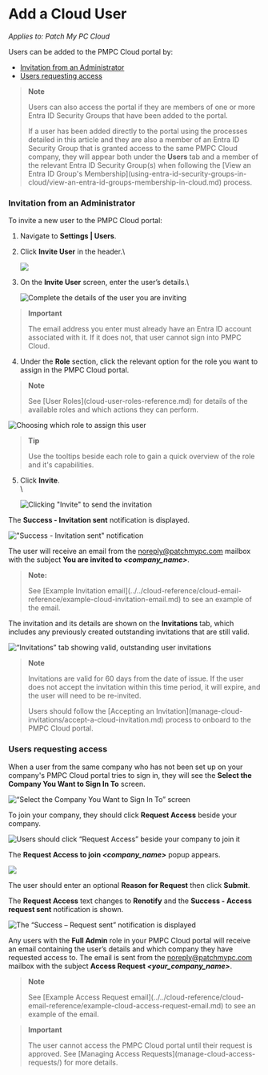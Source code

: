 # Add a Cloud User

_Applies to: Patch My PC Cloud_

Users can be added to the PMPC Cloud portal by:

* [Invitation from an Administrator](add-a-cloud-user.md#invitation-from-an-administrator)
* [Users requesting access](add-a-cloud-user.md#users-requesting-access)

> **Note**
>
> Users can also access the portal if they are members of one or more Entra ID Security Groups that have been added to the portal.
>
> If a user has been added directly to the portal using the processes detailed in this article and they are also a member of an Entra ID Security Group that is granted access to the same PMPC Cloud company, they will appear both under the **Users** tab and a member of the relevant Entra ID Security Group(s) when following the \[View an Entra ID Group's Membership]\(using-entra-id-security-groups-in-cloud/view-an-entra-id-groups-membership-in-cloud.md) process.

### Invitation from an Administrator

To invite a new user to the PMPC Cloud portal:

1. Navigate to **Settings | Users**.
2.  Click **Invite User** in the header.\\

    ![](../../../.gitbook/assets/image-\(722\).png)
3.  On the **Invite User** screen, enter the user’s details.\\

    ![Complete the details of the user you are inviting](../../../.gitbook/assets/image-\(2119\).png)

> **Important**
>
> The email address you enter must already have an Entra ID account associated with it. If it does not, that user cannot sign into PMPC Cloud.

4. Under the **Role** section, click the relevant option for the role you want to assign in the PMPC Cloud portal.

> **Note**
>
> See \[User Roles]\(cloud-user-roles-reference.md) for details of the available roles and which actions they can perform.

![Choosing which role to assign this user](../../../.gitbook/assets/image-\(2120\).png)

> **Tip**
>
> Use the tooltips beside each role to gain a quick overview of the role and it's capabilities.

5.  Click **Invite**.\
    \\

    ![Clicking "Invite" to send the invitation](../../../.gitbook/assets/image-\(2122\).png)

The **Success - Invitation sent** notification is displayed.

!["Success - Invitation sent" notification](../../../.gitbook/assets/image-\(725\).png)

The user will receive an email from the [noreply@patchmypc.com](mailto:noreply@patchmypc.com) mailbox with the subject **You are invited to&#x20;**_**\<company\_name>**_.

> **Note:**
>
> See \[Example Invitation email]\(../../cloud-reference/cloud-email-reference/example-cloud-invitation-email.md) to see an example of the email.

The invitation and its details are shown on the **Invitations** tab, which includes any previously created outstanding invitations that are still valid.

![“Invitations” tab showing valid, outstanding user invitations](../../../.gitbook/assets/image-\(728\).png)

> **Note**
>
> Invitations are valid for 60 days from the date of issue. If the user does not accept the invitation within this time period, it will expire, and the user will need to be re-invited.
>
> Users should follow the \[Accepting an Invitation]\(manage-cloud-invitations/accept-a-cloud-invitation.md) process to onboard to the PMPC Cloud portal.

### Users requesting access

When a user from the same company who has not been set up on your company's PMPC Cloud portal tries to sign in, they will see the **Select the Company You Want to Sign In To** screen.

![“Select the Company You Want to Sign In To” screen](../../../.gitbook/assets/image-\(1378\).png)

To join your company, they should click **Request Access** beside your company.

![Users should click “Request Access” beside your company to join it](../../../.gitbook/assets/image-\(1379\).png)

The **Request Access to join&#x20;**_**\<company\_name>**_ popup appears.

![](../../../.gitbook/assets/image-\(616\).png)

The user should enter an optional **Reason for Request** then click **Submit**.

The **Request Access** text changes to **Renotify** and the **Success - Access request sent** notification is shown.

![The “Success – Request sent” notification is displayed](../../../.gitbook/assets/image-\(617\).png)

Any users with the **Full Admin** role in your PMPC Cloud portal will receive an email containing the user’s details and which company they have requested access to. The email is sent from the [noreply@patchmypc.com](mailto:noreply@patchmypc.com) mailbox with the subject **Access Request&#x20;**_**\<your\_company\_name>**_.

> **Note**
>
> See \[Example Access Request email]\(../../cloud-reference/cloud-email-reference/example-cloud-access-request-email.md) to see an example of the email.

> **Important**
>
> The user cannot access the PMPC Cloud portal until their request is approved. See \[Managing Access Requests]\(manage-cloud-access-requests/) for more details.
